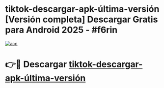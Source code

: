 # tiktok-descargar-apk-última-versión  [Versión completa] Descargar Gratis para Android 2025 - #f6rin

[![acn](https://github.com/user-attachments/assets/0f9c940e-d8b0-45ae-aac7-cd30a18b3e1c)](https://apps.freeplayer.one?title=tiktok-descargar-apk-última-versión&ref=9F)

# 👉🔴 Descargar [tiktok-descargar-apk-última-versión](https://apps.freeplayer.one?title=tiktok-descargar-apk-última-versión&ref=9F)